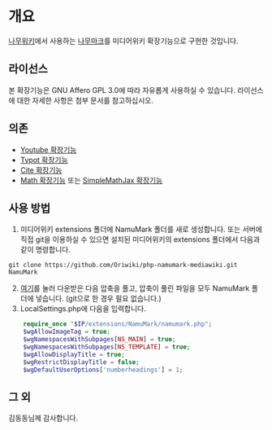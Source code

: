# 개요
[나무위키](https://namu.wiki)에서 사용하는 [나무마크](https://namu.wiki/w/%EB%82%98%EB%AC%B4%EC%9C%84%ED%82%A4:%ED%8E%B8%EC%A7%91%20%EB%8F%84%EC%9B%80%EB%A7%90)를 미디어위키 확장기능으로 구현한 것입니다.

## 라이선스
본 확장기능은 GNU Affero GPL 3.0에 따라 자유롭게 사용하실 수 있습니다. 라이선스에 대한 자세한 사항은 첨부 문서를 참고하십시오.

## 의존
* [Youtube 확장기능](https://www.mediawiki.org/wiki/Extension:YouTube)
* [Tvpot 확장기능](https://github.com/NessunKim/TvPot)
* [Cite 확장기능](https://www.mediawiki.org/wiki/Extension:Cite)
* [Math 확장기능](https://www.mediawiki.org/wiki/Extension:Math) 또는 [SimpleMathJax 확장기능](https://www.mediawiki.org/wiki/Extension:SimpleMathJax)

## 사용 방법
1. 미디어위키 extensions 폴더에 NamuMark 폴더를 새로 생성합니다. 또는 서버에 직접 git을 이용하실 수 있으면 설치된 미디어위키의 extensions 폴더에서 다음과 같이 명령합니다.
```
git clone https://github.com/Oriwiki/php-namumark-mediawiki.git NamuMark
```
2. [여기](https://github.com/Oriwiki/php-namumark-mediawiki/archive/master.zip)를 눌러 다운받은 다음 압축을 풀고, 압축이 풀린 파일을 모두 NamuMark 폴더에 넣습니다. (git으로 한 경우 필요 없습니다.)
3. LocalSettings.php에 다음을 입력합니다.

```php
	require_once "$IP/extensions/NamuMark/namumark.php";
	$wgAllowImageTag = true;
	$wgNamespacesWithSubpages[NS_MAIN] = true;
	$wgNamespacesWithSubpages[NS_TEMPLATE] = true;
	$wgAllowDisplayTitle = true;
	$wgRestrictDisplayTitle = false;
	$wgDefaultUserOptions['numberheadings'] = 1;
```

	
## 그 외
김동동님께 감사합니다.